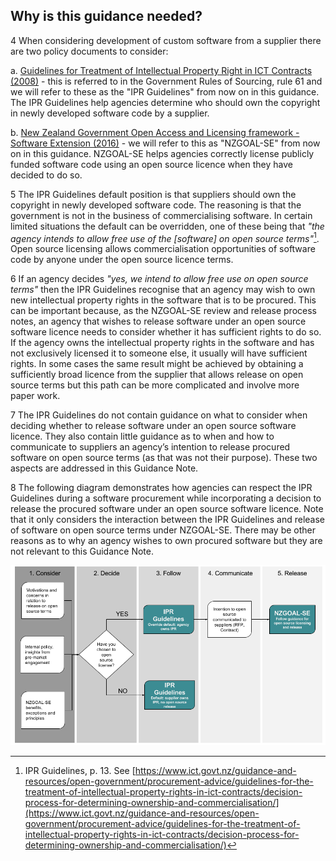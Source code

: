
## Why is this guidance needed?
4 When considering development of custom software from a supplier there
are two policy documents to consider:

 a. [Guidelines for Treatment of Intellectual Property Right in ICT
    Contracts (2008)](https://www.ict.govt.nz/guidance-and-resources/open-government/procurement-advice/guidelines-for-the-treatment-of-intellectual-property-rights-in-ict-contracts/) -
    this is referred to in the Government Rules of Sourcing, rule 61 and
    we will refer to these as the "IPR Guidelines" from now on in
    this guidance. The IPR Guidelines help agencies determine who should
    own the copyright in newly developed software code by a supplier.

 b. [New Zealand Government Open Access and Licensing framework -
    Software
    Extension (2016)](https://www.ict.govt.nz/guidance-and-resources/open-government/new-zealand-government-open-access-and-licensing-nzgoal-framework/nzgoal-se/) -
    we will refer to this as "NZGOAL-SE" from now on in this guidance.
    NZGOAL-SE helps agencies correctly license publicly funded software
    code using an open source licence when they have decided to do so.

5 The IPR Guidelines default position is that suppliers should own the
copyright in newly developed software code. The reasoning is that the
government is not in the business of commercialising software. In
certain limited situations the default can be overridden, one of these
being that *"the agency intends to allow free use of the \[software\] on
open source terms"*[^1]. Open source licensing allows commercialisation
opportunities of software code by anyone under the open source licence
terms.

6 If an agency decides *"yes, we intend to allow free use on open source
terms"* then the IPR Guidelines recognise that an agency may wish to own
new intellectual property rights in the software that is to be procured.
This can be important because, as the NZGOAL-SE review and release
process notes, an agency that wishes to release software under an open
source software licence needs to consider whether it has sufficient
rights to do so. If the agency owns the intellectual property rights in
the software and has not exclusively licensed it to someone else, it
usually will have sufficient rights. In some cases the same result might
be achieved by obtaining a sufficiently broad licence from the supplier
that allows release on open source terms but this path can be more
complicated and involve more paper work.

7 The IPR Guidelines do not contain guidance on what to consider when
deciding whether to release software under an open source software
licence. They also contain little guidance as to when and how to
communicate to suppliers an agency’s intention to release procured
software on open source terms (as that was not their purpose). These two
aspects are addressed in this Guidance Note.

8 The following diagram demonstrates how agencies can respect the IPR
Guidelines during a software procurement while incorporating a decision
to release the procured software under an open source software licence.
Note that it only considers the interaction between the IPR Guidelines
and release of software on open source terms under NZGOAL-SE. There may
be other reasons as to why an agency wishes to own procured software but
they are not relevant to this Guidance Note.

![open source procurement decision](../../img/gn1-release-process-procurement.png)

[^1]: IPR Guidelines, p. 13. See
    [https://www.ict.govt.nz/guidance-and-resources/open-government/procurement-advice/guidelines-for-the-treatment-of-intellectual-property-rights-in-ict-contracts/decision-process-for-determining-ownership-and-commercialisation/](https://www.ict.govt.nz/guidance-and-resources/open-government/procurement-advice/guidelines-for-the-treatment-of-intellectual-property-rights-in-ict-contracts/decision-process-for-determining-ownership-and-commercialisation/)

